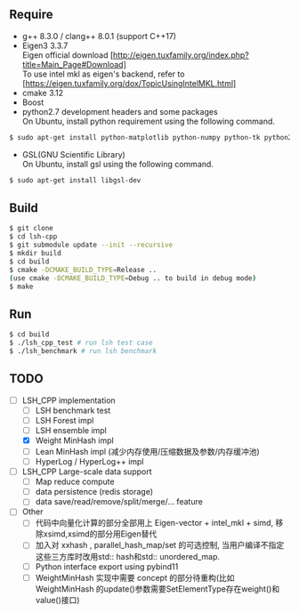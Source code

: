## Require
- g++ 8.3.0 / clang++ 8.0.1 (support C++17)
- Eigen3 3.3.7
<br> Eigen official download [http://eigen.tuxfamily.org/index.php?title=Main_Page#Download]
<br> To use intel mkl as eigen's backend, refer to [https://eigen.tuxfamily.org/dox/TopicUsingIntelMKL.html]
- cmake 3.12
- Boost
- python2.7 development headers and some packages 
<br> On Ubuntu, install python requirement using the following command.
```bash
$ sudo apt-get install python-matplotlib python-numpy python-tk python2.7-dev
```
- GSL(GNU Scientific Library) 
<br> On Ubuntu, install gsl using the following command.
```bash
$ sudo apt-get install libgsl-dev
```

## Build

```bash
$ git clone 
$ cd lsh-cpp
$ git submodule update --init --recursive
$ mkdir build
$ cd build
$ cmake -DCMAKE_BUILD_TYPE=Release ..
(use cmake -DCMAKE_BUILD_TYPE=Debug .. to build in debug mode)
$ make
```

## Run
```bash
$ cd build
$ ./lsh_cpp_test # run lsh test case
$ ./lsh_benchmark # run lsh benchmark
```

## TODO
- [ ] LSH_CPP implementation
    - [ ] LSH benchmark test
    - [ ] LSH Forest impl
    - [ ] LSH ensemble impl
    - [x] Weight MinHash impl
    - [ ] Lean MinHash impl (减少内存使用/压缩数据及参数/内存缓冲池)
    - [ ] HyperLog / HyperLog++ impl

- [ ] LSH_CPP Large-scale data support
    - [ ] Map reduce compute
    - [ ] data persistence (redis storage) 
    - [ ] data save/read/remove/split/merge/... feature
    
- [ ] Other
    - [ ] 代码中向量化计算的部分全部用上 Eigen-vector + intel_mkl + simd,
    移除xsimd,xsimd的部分用Eigen替代
    - [ ] 加入对 xxhash , parallel_hash_map/set 的可选控制,
    当用户编译不指定这些三方库时改用std:: hash和std:: unordered_map.
    - [ ] Python interface export using pybind11
    - [ ] WeightMinHash 实现中需要 concept 的部分待重构(比如WeightMinHash
    的update()参数需要SetElementType存在weight()和value()接口)